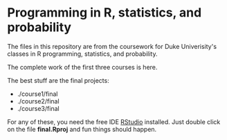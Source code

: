 # Programming in R, statistics, and probability

The files in this repository are from the coursework for Duke
Univerisity's classes in R programming, statistics, and probability.

The complete work of the first three courses is here.

The best stuff are the final projects:

* ./course1/final
* ./course2/final
* ./course3/final

For any of these, you need the free IDE
[RStudio](https://www.rstudio.com/) installed. Just double click on
the file **final.Rproj** and fun things should happen.
